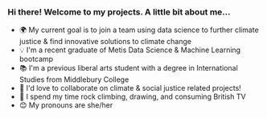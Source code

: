 ### Hi there! Welcome to my projects. A little bit about me...

- :earth_africa: My current goal is to join a team using data science to further climate justice & find innovative solutions to climate change
- :bulb: I'm a recent graduate of Metis Data Science & Machine Learning bootcamp
- :books: I'm a previous liberal arts student with a degree in International Studies from Middlebury College
- :tada: I'd love to collaborate on climate & social justice related projects! 
- :sunrise_over_mountains: I spend my time rock climbing, drawing, and consuming British TV 
- :blush: My pronouns are she/her

<!--
**ninaksweeney/ninaksweeney** is a ✨ _special_ ✨ repository because its `README.md` (this file) appears on your GitHub profile.

Here are some ideas to get you started:

- 🔭 I’m currently working on ...
- 🌱 I’m currently learning ...
- 👯 I’m looking to collaborate on ...
- 🤔 I’m looking for help with ...
- 💬 Ask me about ...
- 📫 How to reach me: ...
- 😄 Pronouns: ...
- ⚡ Fun fact: ...
-->
